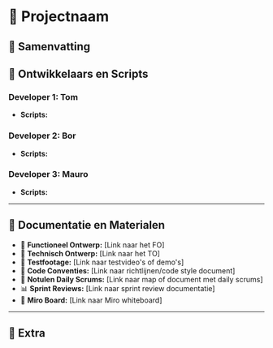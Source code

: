 # 📌 Projectnaam

## 📝 Samenvatting
<!-- Geef hier een korte en duidelijke samenvatting van het project. Wat is het doel, voor wie is het bedoeld, en wat is het eindresultaat? -->

## 👥 Ontwikkelaars en Scripts

### Developer 1: Tom
- **Scripts:**  
  <!-- Beschrijf kort de scripts of modules die deze developer heeft gemaakt of waaraan is bijgedragen. -->

### Developer 2: Bor
- **Scripts:**  
  <!-- Beschrijf kort de scripts of modules die deze developer heeft gemaakt of waaraan is bijgedragen. -->

### Developer 3: Mauro
- **Scripts:**  
  <!-- Beschrijf kort de scripts of modules die deze developer heeft gemaakt of waaraan is bijgedragen. -->

---

## 📁 Documentatie en Materialen

- 🔗 **Functioneel Ontwerp:** [Link naar het FO]  
- 🔗 **Technisch Ontwerp:** [Link naar het TO]  
- 🎥 **Testfootage:** [Link naar testvideo's of demo's]  
- 📜 **Code Conventies:** [Link naar richtlijnen/code style document]  
- 📝 **Notulen Daily Scrums:** [Link naar map of document met daily scrums]  
- 📊 **Sprint Reviews:** [Link naar sprint review documentatie]  
- 🧠 **Miro Board:** [Link naar Miro whiteboard]

---

## 📌 Extra
<!-- Voeg hier optionele informatie toe, zoals instructies voor installatie, gebruiken van scripts, of bekende issues. -->
